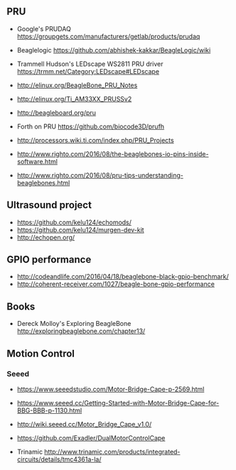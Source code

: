 ## PRU

- Google's PRUDAQ https://groupgets.com/manufacturers/getlab/products/prudaq
- Beaglelogic https://github.com/abhishek-kakkar/BeagleLogic/wiki
- Trammell Hudson's LEDscape WS2811 PRU driver https://trmm.net/Category:LEDscape#LEDscape
- http://elinux.org/BeagleBone_PRU_Notes
- http://elinux.org/Ti_AM33XX_PRUSSv2
- http://beagleboard.org/pru
- Forth on PRU https://github.com/biocode3D/prufh
- http://processors.wiki.ti.com/index.php/PRU_Projects

- http://www.righto.com/2016/08/the-beaglebones-io-pins-inside-software.html
- http://www.righto.com/2016/08/pru-tips-understanding-beaglebones.html

## Ultrasound project

- https://github.com/kelu124/echomods/
- https://github.com/kelu124/murgen-dev-kit
- http://echopen.org/

## GPIO performance

- http://codeandlife.com/2016/04/18/beaglebone-black-gpio-benchmark/
- http://coherent-receiver.com/1027/beagle-bone-gpio-performance

## Books

- Dereck Molloy's Exploring BeagleBone http://exploringbeaglebone.com/chapter13/

## Motion Control

### Seeed

- https://www.seeedstudio.com/Motor-Bridge-Cape-p-2569.html
- https://www.seeed.cc/Getting-Started-with-Motor-Bridge-Cape-for-BBG-BBB-p-1130.html
- http://wiki.seeed.cc/Motor_Bridge_Cape_v1.0/

- https://github.com/Exadler/DualMotorControlCape
- Trinamic http://www.trinamic.com/products/integrated-circuits/details/tmc4361a-la/
